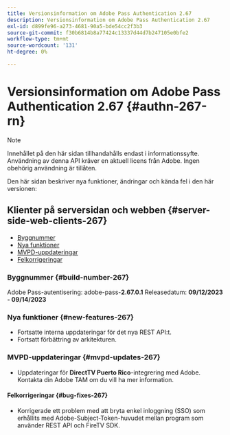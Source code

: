 ```yaml
---
title: Versionsinformation om Adobe Pass Authentication 2.67
description: Versionsinformation om Adobe Pass Authentication 2.67
exl-id: d899fe96-a273-4681-90a5-bde54cc2f3b3
source-git-commit: f30b6814b8a77424c13337d44d7b247105e0bfe2
workflow-type: tm+mt
source-wordcount: '131'
ht-degree: 0%

---
```


# Versionsinformation om Adobe Pass Authentication 2.67 {#authn-267-rn}

>[!NOTE]
>
>Innehållet på den här sidan tillhandahålls endast i informationssyfte. Användning av denna API kräver en aktuell licens från Adobe. Ingen obehörig användning är tillåten.

Den här sidan beskriver nya funktioner, ändringar och kända fel i den här versionen:

## Klienter på serversidan och webben {#server-side-web-clients-267}

* [Byggnummer](#build-number-267)
* [Nya funktioner](#new-features-267)
* [MVPD-uppdateringar](#mvpd-updates-267)
* [Felkorrigeringar](#bug-fixes-267)

### Byggnummer {#build-number-267}

Adobe Pass-autentisering: adobe-pass-**2.67.0.1**
Releasedatum: **09/12/2023 - 09/14/2023**

### Nya funktioner {#new-features-267}

* Fortsatte interna uppdateringar för det nya REST API:t.
* Fortsatt förbättring av arkitekturen.

### MVPD-uppdateringar {#mvpd-updates-267}

* Uppdateringar för **DirectTV Puerto Rico**-integrering med Adobe. Kontakta din Adobe TAM om du vill ha mer information.

#### Felkorrigeringar {#bug-fixes-267}

* Korrigerade ett problem med att bryta enkel inloggning (SSO) som erhållits med Adobe-Subject-Token-huvudet mellan program som använder REST API och FireTV SDK.
